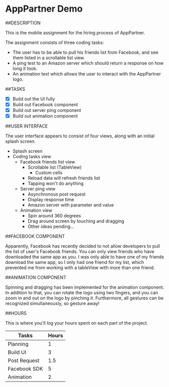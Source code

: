 AppPartner Demo
================

##DESCRIPTION

This is the mobile assignment for the hiring process of AppPartner.

The assignment consists of three coding tasks:

- The user has to be able to pull his friends list from Facebook, and see them listed in a scrollable list view.
- A ping test to an Amazon server which should return a response on how long it took.
- An animation test which allows the user to interact with the AppPartner logo.

##TASKS

- [x] Build out the UI fully
- [x] Build out Facebook component
- [x] Build out server ping component
- [x] Build out animation component

##USER INTERFACE

The user interface appears to consist of four views, along with an initial splash screen.

- Splash screen
- Coding tasks view
  - Facebook friends list view
    - Scrollable list (TableView)
      - Custom cells
    - Reload data will refresh friends list
    - Tapping won't do anything
  - Server ping view
    - Asynchronous post request
    - Display response time
    - Amazon server with parameter and value
  - Animation view
    - Spin around 360 degrees
    - Drag around screen by touching and dragging
    - Other ideas pending...


##FACEBOOK COMPONENT

Apparently, Facebook has recently decided to not allow developers to pull the list of user's Facebook friends. You can only view friends who have downloaded the same app as you. I was only able to have one of my friends download the same app, so I only had one friend for my list, which prevented me from working with a tableView with more than one friend.

##ANIMATION COMPONENT

Spinning and dragging has been implemented for the animation component. In addition to that, you can rotate the logo using two fingers, and you can zoom in and out on the logo by pinching it. Furthermore, all gestures can be recognized simultaneously, so gesture away!

##HOURS

This is where you'll log your hours spent on each part of the project.

Tasks | Hours
----- | -----
Planning | 1
Build UI | 3
Post Request | 1.5
Facebook SDK | 5
Animation | 2
